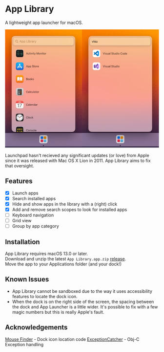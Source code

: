 # App Library
A lightweight app launcher for macOS.

![App Library Screenshots](~images/header.jpg)

Launchpad hasn't recieved any significant updates (or love) from Apple since it was released with Mac OS X Lion in 2011.  App Library aims to fix that oversight.

## Features
- [x] Launch apps
- [x] Search installed apps
- [x] Hide and show apps in the library with a (right) click
- [x] Add and remove search scopes to look for installed apps
- [ ] Keyboard navigation
- [ ] Grid view
- [ ] Group by app category

## Installation
App Library requires macOS 13.0 or later.\
Download and unzip the latest `App Library.app.zip` [release](https://github.com/ryanslikesocool/AppLibrary/releases/latest).\
Move the app to your Applications folder (and your dock!)

## Known Issues
- App Library cannot be sandboxed due to the way it uses accessibility features to locate the dock icon.
- When the dock is on the right side of the screen, the spacing between the dock and App Launcher is a little wider.  It's possible to fix with a few magic numbers but this is really Apple's fault.

## Acknowledgements
[Mouse Finder](https://github.com/neilsardesai/Mouse-Finder) - Dock icon location code
[ExceptionCatcher](https://github.com/sindresorhus/ExceptionCatcher) - Obj-C Exception handling
